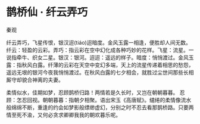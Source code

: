 # 鹊桥仙 · 纤云弄巧

<span class="r">秦观

<link href="../../css/style.css" rel="stylesheet" type="text/css" />

<div class="p">

纤云弄巧，飞星传恨，银汉迢(tiáo)迢暗度。金风玉露一相逢，便胜却人间无数。
<span class="comment">
纤云：轻盈的云彩。弄巧：指云彩在空中幻化成各种巧妙的花样。飞星：流星。一说指牵牛、织女二星。银汉：银河。迢迢：遥远的样子。暗度：悄悄渡过。金风玉露：指秋风白露。纤薄的云彩在天空中变幻多端，天上的流星传递着相思的愁怨，遥远无垠的银河今夜我悄悄渡过。在秋风白露的七夕相会，就胜过尘世间那些长相厮守却貌合神离的夫妻。

柔情似水，佳期如梦，忍顾鹊桥归路！两情若是久长时，又岂在朝朝暮暮。
<span class="comment">
忍顾：怎忍回视。朝朝暮暮：指朝夕相聚。语出宋玉《高唐赋》。缱绻的柔情像流水般绵绵不断，重逢的约会如梦影般缥缈虚幻，分别之时不忍去看那鹊桥路。只要两情至死不渝，又何必贪求卿卿我我的朝欢暮乐呢。
